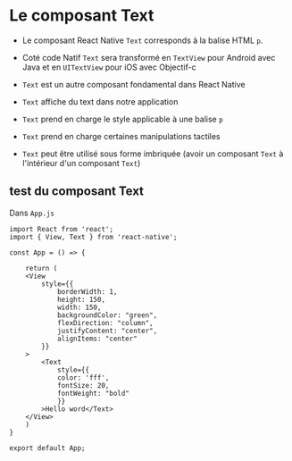 # Le composant Text

- Le composant React Native `Text` corresponds à la balise HTML `p`.

- Coté code Natif `Text` sera transformé en `TextView` pour Android avec Java et en `UITextView` pour iOS avec Objectif-c

- `Text` est un autre composant fondamental dans React Native

- `Text` affiche du text dans notre application

- `Text` prend en charge le style applicable à une balise `p`

- `Text` prend en charge certaines manipulations tactiles

- `Text` peut être utilisé sous forme imbriquée (avoir un composant `Text` à l'intérieur d'un composant `Text`)

## test du composant Text

Dans `App.js`

    import React from 'react';
    import { View, Text } from 'react-native';

    const App = () => {

        return (
        <View 
            style={{
                borderWidth: 1,
                height: 150,
                width: 150,
                backgroundColor: "green",
                flexDirection: "column",
                justifyContent: "center",
                alignItems: "center"
            }}
        >
            <Text
                style={{
                color: 'fff',
                fontSize: 20,
                fontWeight: "bold"
                }}
            >Hello word</Text>
        </View>
        )
    }

    export default App;